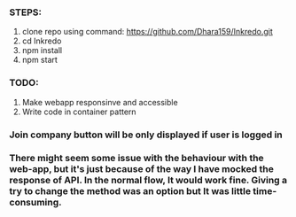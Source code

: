 ### STEPS:

1) clone repo using command: https://github.com/Dhara159/Inkredo.git
2) cd Inkredo
3) npm install
4) npm start

### TODO:

1) Make webapp responsinve and accessible
2) Write code in container pattern

### Join company button will be only displayed if user is logged in
### There might seem some issue with the behaviour with the web-app, but it's just because of the way I have mocked the response of API. In the normal flow, It would work fine. Giving a try to change the method was an option but It was little time-consuming.
